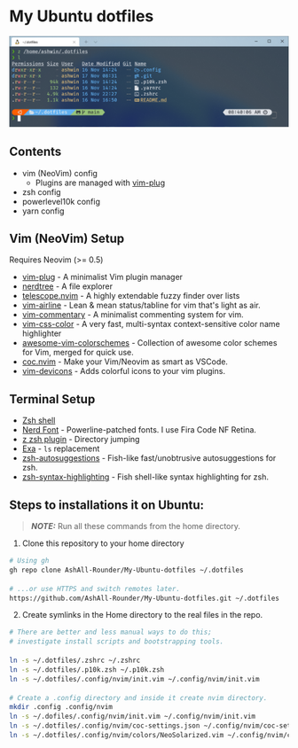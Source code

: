 # My Ubuntu dotfiles

![Cover](./images/cover.png)

## Contents

- vim (NeoVim) config
  - Plugins are managed with [vim-plug](https://github.com/junegunn/vim-plug)
- zsh config
- powerlevel10k config
- yarn config

## Vim (NeoVim) Setup

Requires Neovim (>= 0.5)

- [vim-plug](https://github.com/junegunn/vim-plug) - A minimalist Vim plugin manager
- [nerdtree](https://github.com/preservim/nerdtree) - A file explorer
- [telescope.nvim](https://github.com/nvim-telescope/telescope.nvim) - A highly extendable fuzzy finder over lists
- [vim-airline](https://github.com/vim-airline/vim-airline) - Lean & mean status/tabline for vim that's light as air.
- [vim-commentary](https://github.com/tpope/vim-commentary) - A minimalist commenting system for vim.
- [vim-css-color](https://github.com/ap/vim-css-color) - A very fast, multi-syntax context-sensitive color name highlighter
- [awesome-vim-colorschemes](https://github.com/rafi/awesome-vim-colorschemes) - Collection of awesome color schemes for Vim, merged for quick use.
- [coc.nvim](https://github.com/neoclide/coc.nvim) - Make your Vim/Neovim as smart as VSCode.
- [vim-devicons](https://github.com/ryanoasis/vim-devicons) - Adds colorful icons to your vim plugins.

## Terminal Setup

- [Zsh shell](https://ohmyz.sh/)
- [Nerd Font](https://www.nerdfonts.com/) - Powerline-patched fonts. I use Fira Code NF Retina.
- [z zsh plugin](https://github.com/agkozak/zsh-z) - Directory jumping
- [Exa](https://the.exa.website/) - `ls` replacement
- [zsh-autosuggestions](https://github.com/zsh-users/zsh-autosuggestions) - Fish-like fast/unobtrusive autosuggestions for zsh.
- [zsh-syntax-highlighting](https://github.com/zsh-users/zsh-syntax-highlighting) - Fish shell-like syntax highlighting for zsh.

## Steps to installations it on Ubuntu:

> **_NOTE:_** Run all these commands from the home directory.

1. Clone this repository to your home directory

```zsh
# Using gh
gh repo clone AshAll-Rounder/My-Ubuntu-dotfiles ~/.dotfiles

# ...or use HTTPS and switch remotes later.
https://github.com/AshAll-Rounder/My-Ubuntu-dotfiles.git ~/.dotfiles
```

2. Create symlinks in the Home directory to the real files in the repo.

```zsh
# There are better and less manual ways to do this;
# investigate install scripts and bootstrapping tools.

ln -s ~/.dotfiles/.zshrc ~/.zshrc
ln -s ~/.dotfiles/.p10k.zsh ~/.p10k.zsh
ln -s ~/.dotfiles/.config/nvim/init.vim ~/.config/nvim/init.vim

# Create a .config directory and inside it create nvim directory.
mkdir .config .config/nvim
ln -s ~/.dofiles/.config/nvim/init.vim ~/.config/nvim/init.vim
ln -s ~/.dotfiles/.config/nvim/coc-settings.json ~/.config/nvim/coc-settings.json
ln -s ~/.dotfiles/.config/nvim/colors/NeoSolarized.vim ~/.config/nvim/colors/NeoSolarized.vim

```
